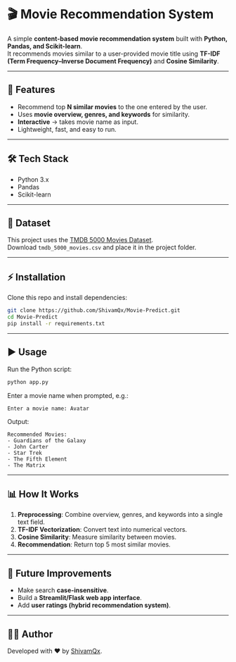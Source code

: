 # 🎬 Movie Recommendation System  

A simple **content-based movie recommendation system** built with **Python, Pandas, and Scikit-learn**.  
It recommends movies similar to a user-provided movie title using **TF-IDF (Term Frequency–Inverse Document Frequency)** and **Cosine Similarity**.  

---

## 🚀 Features  
- Recommend top **N similar movies** to the one entered by the user.  
- Uses **movie overview, genres, and keywords** for similarity.  
- **Interactive** → takes movie name as input.  
- Lightweight, fast, and easy to run.  

---

## 🛠️ Tech Stack  
- Python 3.x  
- Pandas  
- Scikit-learn  

---

## 📂 Dataset  
This project uses the [TMDB 5000 Movies Dataset](https://www.kaggle.com/datasets/tmdb/tmdb-movie-metadata).  
Download `tmdb_5000_movies.csv` and place it in the project folder.  

---

## ⚡ Installation  

Clone this repo and install dependencies:  
```bash
git clone https://github.com/ShivamQx/Movie-Predict.git
cd Movie-Predict
pip install -r requirements.txt
```

---

## ▶️ Usage  

Run the Python script:  
```bash
python app.py
```

Enter a movie name when prompted, e.g.:  
```
Enter a movie name: Avatar
```

Output:  
```
Recommended Movies:
- Guardians of the Galaxy
- John Carter
- Star Trek
- The Fifth Element
- The Matrix
```

---

## 📊 How It Works  
1. **Preprocessing**: Combine overview, genres, and keywords into a single text field.  
2. **TF-IDF Vectorization**: Convert text into numerical vectors.  
3. **Cosine Similarity**: Measure similarity between movies.  
4. **Recommendation**: Return top 5 most similar movies.  

---

## 📌 Future Improvements  
- Make search **case-insensitive**.  
- Build a **Streamlit/Flask web app interface**.  
- Add **user ratings (hybrid recommendation system)**.  

---

## 👨‍💻 Author  
Developed with ❤️ by [ShivamQx](https://github.com/ShivamQx).  
